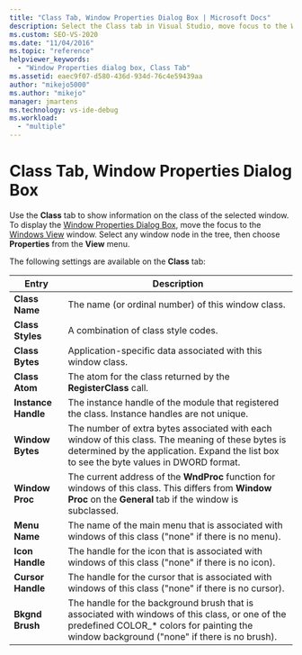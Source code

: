 ```yaml
---
title: "Class Tab, Window Properties Dialog Box | Microsoft Docs"
description: Select the Class tab in Visual Studio, move focus to the Windows View window, select a window node, and choose View > Properties to see the Window Properties dialog box.
ms.custom: SEO-VS-2020
ms.date: "11/04/2016"
ms.topic: "reference"
helpviewer_keywords:
  - "Window Properties dialog box, Class Tab"
ms.assetid: eaec9f07-d580-436d-934d-76c4e59439aa
author: "mikejo5000"
ms.author: "mikejo"
manager: jmartens
ms.technology: vs-ide-debug
ms.workload:
  - "multiple"
---
```

# Class Tab, Window Properties Dialog Box
Use the **Class** tab to show information on the class of the selected window. To display the [Window Properties Dialog Box](../debugger/window-properties-dialog-box.md), move the focus to the [Windows View](../debugger/windows-view.md) window. Select any window node in the tree, then choose **Properties** from the **View** menu.

 The following settings are available on the **Class** tab:

|Entry|Description|
|-----------|-----------------|
|**Class Name**|The name (or ordinal number) of this window class.|
|**Class Styles**|A combination of class style codes.|
|**Class Bytes**|Application-specific data associated with this window class.|
|**Class Atom**|The atom for the class returned by the **RegisterClass** call.|
|**Instance Handle**|The instance handle of the module that registered the class. Instance handles are not unique.|
|**Window Bytes**|The number of extra bytes associated with each window of this class. The meaning of these bytes is determined by the application. Expand the list box to see the byte values in DWORD format.|
|**Window Proc**|The current address of the **WndProc** function for windows of this class. This differs from **Window Proc** on the **General** tab if the window is subclassed.|
|**Menu Name**|The name of the main menu that is associated with windows of this class ("none" if there is no menu).|
|**Icon Handle**|The handle for the icon that is associated with windows of this class ("none" if there is no icon).|
|**Cursor Handle**|The handle for the cursor that is associated with windows of this class ("none" if there is no cursor).|
|**Bkgnd Brush**|The handle for the background brush that is associated with windows of this class, or one of the predefined COLOR_* colors for painting the window background ("none" if there is no brush).|